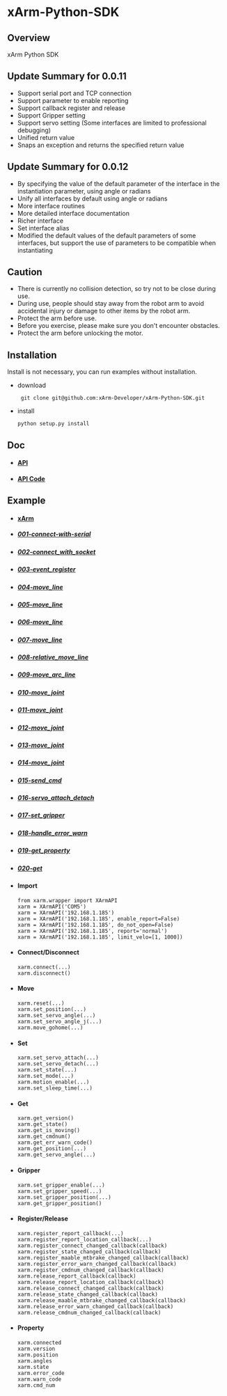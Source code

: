 # xArm-Python-SDK

## Overview
xArm Python SDK

## Update Summary for 0.0.11
- Support serial port and TCP connection
- Support parameter to enable reporting
- Support callback register and release
- Support Gripper setting
- Support servo setting (Some interfaces are limited to professional debugging)
- Unified return value
- Snaps an exception and returns the specified return value

## Update Summary for 0.0.12
- By specifying the value of the default parameter of the interface in the instantiation parameter, using angle or radians
- Unify all interfaces by default using angle or radians
- More interface routines
- More detailed interface documentation
- Richer interface
- Set interface alias
- Modified the default values of the default parameters of some interfaces, but support the use of parameters to be compatible when instantiating

## Caution
- There is currently no collision detection, so try not to be close during use.
- During use, people should stay away from the robot arm to avoid accidental injury or damage to other items by the robot arm.
- Protect the arm before use.
- Before you exercise, please make sure you don't encounter obstacles.
- Protect the arm before unlocking the motor.

## Installation
Install is not necessary, you can run examples without installation.
- download

  ``` git clone git@github.com:xArm-Developer/xArm-Python-SDK.git```
- install

  ``` python setup.py install ```

## Doc
- #### [API](doc/api/xarm_api.md)
- #### [API Code](doc/api/xarm_api_code.md)

## Example
- #### [xArm](example/wrapper/)
- ##### [001-connect-with-serial](example/wrapper/001-connect_with_serial.py)
- ##### [002-connect_with_socket](example/wrapper/002-connect_with_socket.py)
- ##### [003-event_register](example/wrapper/003-event_register.py)
- ##### [004-move_line](example/wrapper/004-move_line.py)
- ##### [005-move_line](example/wrapper/005-move_line.py)
- ##### [006-move_line](example/wrapper/006-move_line.py)
- ##### [007-move_line](example/wrapper/007-move_line.py)
- ##### [008-relative_move_line](example/wrapper/008-relative_move_line.py)
- ##### [009-move_arc_line](example/wrapper/009-move_arc_line.py)
- ##### [010-move_joint](example/wrapper/010-move_joint.py)
- ##### [011-move_joint](example/wrapper/011-move_joint.py)
- ##### [012-move_joint](example/wrapper/012-move_joint.py)
- ##### [013-move_joint](example/wrapper/013-move_joint.py)
- ##### [014-move_joint](example/wrapper/014-move_joint.py)
- ##### [015-send_cmd](example/wrapper/015-send_cmd.py)
- ##### [016-servo_attach_detach](example/wrapper/016-servo_attach_detach.py)
- ##### [017-set_gripper](example/wrapper/017-set_gripper.py)
- ##### [018-handle_error_warn](example/wrapper/018-handle_error_warn.py)
- ##### [019-get_property](example/wrapper/019-get_property.py)
- ##### [020-get](example/wrapper/020-get.py)

- #### Import
  ```
  from xarm.wrapper import XArmAPI
  xarm = XArmAPI('COM5')
  xarm = XArmAPI('192.168.1.185')
  xarm = XArmAPI('192.168.1.185', enable_report=False)
  xarm = XArmAPI('192.168.1.185', do_not_open=False)
  xarm = XArmAPI('192.168.1.185', report='normal')
  xarm = XArmAPI('192.168.1.185', limit_velo=[1, 1000])
  ```
- #### Connect/Disconnect
  ```
  xarm.connect(...)
  xarm.disconnect()
  ```
- #### Move
  ```
  xarm.reset(...)
  xarm.set_position(...)
  xarm.set_servo_angle(...)
  xarm.set_servo_angle_j(...)
  xarm.move_gohome(...)
- #### Set
  ```
  xarm.set_servo_attach(...)
  xarm.set_servo_detach(...)
  xarm.set_state(...)
  xarm.set_mode(...)
  xarm.motion_enable(...)
  xarm.set_sleep_time(...)
  ```
- #### Get
  ```
  xarm.get_version()
  xarm.get_state()
  xarm.get_is_moving()
  xarm.get_cmdnum()
  xarm.get_err_warn_code()
  xarm.get_position(...)
  xarm.get_servo_angle(...)
  ```
- #### Gripper
  ```
  xarm.set_gripper_enable(...)
  xarm.set_gripper_speed(...)
  xarm.set_gripper_position(...)
  xarm.get_gripper_position()
  ```
- #### Register/Release
  ```
  xarm.register_report_callback(...)
  xarm.register_report_location_callback(...)
  xarm.register_connect_changed_callback(callback)
  xarm.register_state_changed_callback(callback)
  xarm.register_maable_mtbrake_changed_callback(callback)
  xarm.register_error_warn_changed_callback(callback)
  xarm.register_cmdnum_changed_callback(callback)
  xarm.release_report_callback(callback)
  xarm.release_report_location_callback(callback)
  xarm.release_connect_changed_callback(callback)
  xarm.release_state_changed_callback(callback)
  xarm.release_maable_mtbrake_changed_callback(callback)
  xarm.release_error_warn_changed_callback(callback)
  xarm.release_cmdnum_changed_callback(callback)
  ```
- #### Property
  ```
  xarm.connected
  xarm.version
  xarm.position
  xarm.angles
  xarm.state
  xarm.error_code
  xarm.warn_code
  xarm.cmd_num
  ```

